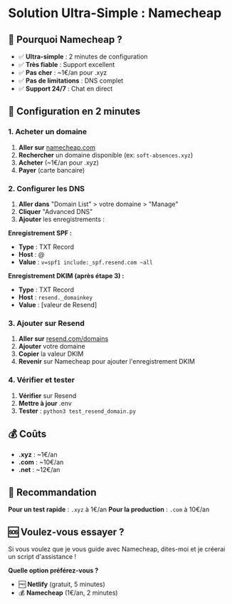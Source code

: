 # Solution Ultra-Simple : Namecheap

## 🎯 Pourquoi Namecheap ?

- ✅ **Ultra-simple** : 2 minutes de configuration
- ✅ **Très fiable** : Support excellent
- ✅ **Pas cher** : ~1€/an pour .xyz
- ✅ **Pas de limitations** : DNS complet
- ✅ **Support 24/7** : Chat en direct

## 🚀 Configuration en 2 minutes

### 1. Acheter un domaine
1. **Aller sur** [namecheap.com](https://namecheap.com)
2. **Rechercher** un domaine disponible (ex: `soft-absences.xyz`)
3. **Acheter** (~1€/an pour .xyz)
4. **Payer** (carte bancaire)

### 2. Configurer les DNS
1. **Aller dans** "Domain List" > votre domaine > "Manage"
2. **Cliquer** "Advanced DNS"
3. **Ajouter** les enregistrements :

**Enregistrement SPF :**
- **Type** : TXT Record
- **Host** : @
- **Value** : `v=spf1 include:_spf.resend.com ~all`

**Enregistrement DKIM (après étape 3) :**
- **Type** : TXT Record
- **Host** : `resend._domainkey`
- **Value** : [valeur de Resend]

### 3. Ajouter sur Resend
1. **Aller sur** [resend.com/domains](https://resend.com/domains)
2. **Ajouter** votre domaine
3. **Copier** la valeur DKIM
4. **Revenir** sur Namecheap pour ajouter l'enregistrement DKIM

### 4. Vérifier et tester
1. **Vérifier** sur Resend
2. **Mettre à jour** .env
3. **Tester** : `python3 test_resend_domain.py`

## 💰 Coûts

- **.xyz** : ~1€/an
- **.com** : ~10€/an
- **.net** : ~12€/an

## 🎯 Recommandation

**Pour un test rapide** : `.xyz` à 1€/an
**Pour la production** : `.com` à 10€/an

## 🆘 Voulez-vous essayer ?

Si vous voulez que je vous guide avec Namecheap, dites-moi et je créerai un script d'assistance !

**Quelle option préférez-vous ?**
- 🆓 **Netlify** (gratuit, 5 minutes)
- 💰 **Namecheap** (1€/an, 2 minutes) 